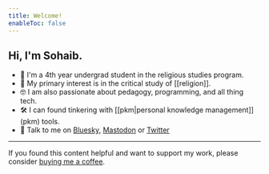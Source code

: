 ```yaml
---
title: Welcome!
enableToc: false
---
```


## Hi, I'm Sohaib.

- 👋  I'm a 4th year undergrad student in the religious studies program.
- 📿  My primary interest is in the critical study of [[religion]].
- 🤓  I am also passionate about pedagogy, programming, and all thing tech.
- 🛠️  I can found tinkering with [[pkm|personal knowledge management]] (pkm) tools.
- 💬  Talk to me on [Bluesky](https://bsky.app/profile/sohaibology.bsky.social), [Mastodon](https://mstdn.social/@sohaibology) or [Twitter](https://twitter.com/sohaibology)

---

If you found this content helpful and want to support my work, please consider [buying me a coffee](https://bmc.link/sohaibology).

